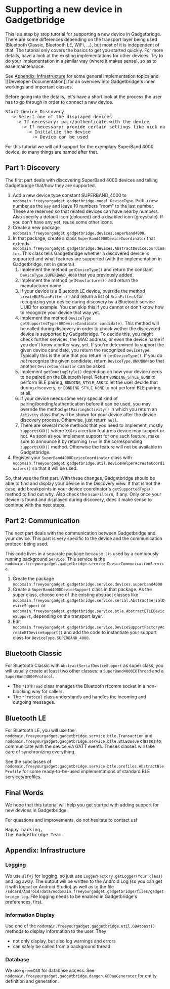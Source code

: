 # Supporting a new device in Gadgetbridge

This is a step by step tutorial for supporting a new device in Gadgetbridge. There are some differences depending on the transport layer being used (Bluetooth Classic, Bluetooth LE, WiFi, ...), but most of it is independent of that. The tutorial only covers the basics to get you started quickly. For more details, have a look at the existing implementations for other devices. Try to do your implementation in a similar way (where it makes sense), so as to ease maintenance.

See [Appendix: Infrastructure](#appendix-infrastructure) for some general implementation topics and [[Developer-Documentation]] for an overview into Gadgetbridge's inner workings and important classes.

Before going into the details, let's have a short look at the process the user has to go through in order to connect a new device.
<pre>
Start Device Discovery
  -> Select one of the displayed devices
    -> If necessary: pair/authenticate with the device
      -> If necessary: provide certain settings like nick name, age, height, ...
        -> Initialize the device
          -> Device can be used
</pre>

For this tutorial we will add support for the exemplary SuperBand 4000 device, so many things are named after that.

## Part 1: Discovery
The first part deals with discovering SuperBand 4000 devices and telling Gadgetbridge that/how they are supported.

1. Add a new device type constant SUPERBAND_4000 to `nodomain.freeyourgadget.gadgetbridge.model.DeviceType`. Pick a new number as the `key` and leave 10 numbers "room" to the last number. These are reserved so that related devices can have nearby numbers.
Also specify a default icon (coloured) and a disabled icon (greyscale). If you don't have any yet, reuse some other icons.
2. Create a new package `nodomain.freeyourgadget.gadgetbridge.devices.superband4000`.
3. In that package, create a class `SuperBand4000DeviceCoordinator` that extends `nodomain.freeyourgadget.gadgetbridge.devices.AbstractDeviceCoordinator`. This class tells Gadgetbridge whether a discovered device is supported and what features are supported (with the implementation in Gadgetbridge, not in general).
    1. Implement the method `getDeviceType()` and return the constant `DeviceType.SUPERBAND_4000` that you previously added.
    2. Implement the method `getManufacturer()` and return the manufacturer name.
    3. If your device is a Bluetooth LE device, override the method `createBLEScanFilters()` and return a list of `ScanFilter`s for recognizing your device during discovery by a Bluetooth service UUID for example. You can skip this if you cannot or don't know how to recognize your device that way yet.
    4. Implement the method `DeviceType getSupportedType(GBDeviceCandidate candidate)`. This method will be called during discovery in order to check wether the discovered device is supported by Gadgetbridge. To decide this, you might check further services, the MAC address, or even the device name if you don't know a better way, yet. If you're determined to support the given device candidate, you return the recognized `DeviceType`. Typically this is the one that you return in `getDeviceType()`. If you do *not* recognize the given candidate, return `DeviceType.UNKNOWN` so that another `DeviceCoordinator` can be asked.
    5. Implement `getBondingStyle()` depending on how your device needs to be paired on the Bluetooth level. Return `BONDING_STYLE_BOND` to perform BLE pairing, `BONDING_STYLE_ASK` to let the user decide that during discovery, or `BONDING_STYLE_NONE` to not perform BLE pairing at all.
    6. If your device needs some very special kind of pairing/bonding/authentication before it can be used, you may override the method `getPairingActivity()` in which you return an `Activity` class that will be shown for your device after the device discovery process. Otherwise, just return `null`.
    7. There are several more methods that you need to implement, mostly `supportsXXX()` where `XXX` is a certain feature a device may support or not. As soon as you implement support for one such feature, make sure to announce it by returning `true` in the corresponding `supportsXXX()` method. Otherwise the feature will not be available in Gadgetbridge.
4. Register your `SuperBand4000DeviceCoordinator` class with `nodomain.freeyourgadget.gadgetbridge.util.DeviceHelper#createCoordinators()` so that it will be used.

So, that was the first part. With these changes, Gadgetbridge should be able to find and display your device in the Discovery view. If that is not the case, add breakpoints in your device coordinator's `getSupportedType()` method to find out why. Also check the `ScanFilter`s, if any. Only once your device is found and displayed during discovery, does it make sense to continue with the next steps.

## Part 2: Communication
The next part deals with the communication between Gadgetbridge and your device. This part is very specific to the device and the communication protocol being used.

This code lives in a separate package because it is used by a contiuously running background `Service`. This service is the `nodomain.freeyourgadget.gadgetbridge.service.DeviceCommunicationService`.

1. Create the package `nodomain.freeyourgadget.gadgetbridge.service.devices.superband4000`
2. Create a `SuperBand4000DeviceSupport` class in that package. As the super class, choose one of the existing abstract classes like `nodomain.freeyourgadget.gadgetbridge.service.serial.AbstractSerialDeviceSupport` or `nodomain.freeyourgadget.gadgetbridge.service.btle.AbstractBTLEDeviceSupport`, depending on the transport layer.
3. Edit `nodomain.freeyourgadget.gadgetbridge.service.DeviceSupportFactory#createBTDeviceSupport()` and add the code to instantiate your support class for `DeviceType.SUPERBAND_4000`.

## Bluetooth Classic
For Bluetooth Classic with `AbstractSerialDeviceSupport` as super class, you will usually create at least two other classes: a `SuperBand4000IOThread` and a `SuperBand4000Protocol`.

* The `*IOThread` class manages the Bluetooth rfcomm socket in a non-blocking way for callers.
* The `*Protocol` class understands and handles the incoming and outgoing messages.

## Bluetooth LE
For Bluetooth LE, you will use the `nodomain.freeyourgadget.gadgetbridge.service.btle.Transaction` and `nodomain.freeyourgadget.gadgetbridge.service.btle.BtLEQueue` classes to communicate with the device via GATT events. Theses classes will take care of synchronizing everything.

See the subclasses of `nodomain.freeyourgadget.gadgetbridge.service.btle.profiles.AbstractBleProfile` for some ready-to-be-used implementations of standard BLE services/profiles.

## Final Words
We hope that this tutorial will help you get started with adding support for new devices in Gadgetbridge.

For questions and improvements, do not hesitate to contact us!

<pre>
Happy hacking,
the Gadgetbridge Team
</pre>

## Appendix: Infrastructure
### Logging
We use `slf4j` for logging, so just use `LoggerFactory.getLogger(Your.class)` and log away. The output will be written to the Android Log (so you can get it with logcat or Android Studio) as well as to the file `/sdcard/Android/data/nodomain.freeyourgadget.gadgetbridge/files/gadgetbridge.log`. File logging needs to be enabled in Gadgetbridge's preferences, first.

### Information Display
Use one of the `nodomain.freeyourgadget.gadgetbridge.util.GB#toast()` methods to display information to the user. They

- not only display, but also log warnings and errors
- can safely be called from a background thread

### Database
We use `greenDAO` for database access. See `nodomain.freeyourgadget.gadgetbridge.daogen.GBDaoGenerator` for entity definition and generation.
